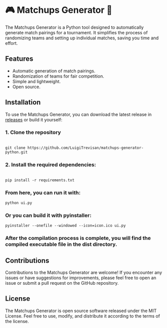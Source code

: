 # 🎮 Matchups Generator 🤼

The Matchups Generator is a Python tool designed to automatically generate match pairings for a tournament. It simplifies the process of randomizing teams and setting up individual matches, saving you time and effort.

## Features
- Automatic generation of match pairings.
- Randomization of teams for fair competition.
- Simple and lightweight.
- Open source.

## Installation
To use the Matchups Generator, you can download the latest release in <a href="https://github.com/LuigiTrevisan/matchups-generator-python/releases">releases</a> or build it yourself:

### 1. Clone the repository

######

    git clone https://github.com/LuigiTrevisan/matchups-generator-python.git

### 2. Install the required dependencies:

######

    pip install -r requirements.txt

### From here, you can run it with:

    python ui.py

### Or you can build it with pyinstaller:

    pyinstaller --onefile --windowed --icon=icon.ico ui.py

### After the compilation process is complete, you will find the compiled executable file in the dist directory.

## Contributions

Contributions to the Matchups Generator are welcome! If you encounter any issues or have suggestions for improvements, please feel free to open an issue or submit a pull request on the GitHub repository.

## License
The Matchups Generator is open source software released under the MIT License. Feel free to use, modify, and distribute it according to the terms of the license.
